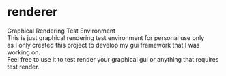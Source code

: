# renderer
Graphical Rendering Test Environment
<br>
This is just graphical rendering test environment for personal use only<br>
as I only created this project to develop my gui framework that I was working on.<br>
Feel free to use it to test render your graphical gui or anything that requires test render.
